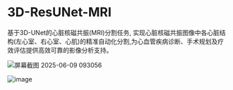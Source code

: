 # 3D-ResUNet-MRI
基于3D-UNet的心脏核磁共振(MRI)分割任务, 实现心脏核磁共振图像中各心脏结构(左心室、右心室、心肌)的精准自动化分割,为心血管疾病诊断、手术规划及疗效评估提供高效可靠的影像分析支持。

![屏幕截图 2025-06-09 093056](https://github.com/user-attachments/assets/da7b3606-b887-4bb5-a09f-106f715c20c1?raw=true&width=300)

![image](https://github.com/user-attachments/assets/4bea5f16-d016-4e69-a055-b6d0fb8e77a4)


